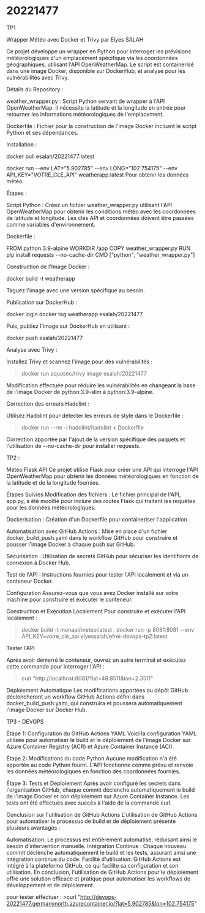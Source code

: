 # 20221477

TP1

Wrapper Météo avec Docker et Trivy par Elyes SALAH
 
Ce projet développe un wrapper en Python pour interroger les prévisions météorologiques d'un emplacement spécifique via les coordonnées géographiques, utilisant l'API OpenWeatherMap. Le script est containerisé dans une image Docker, disponible sur DockerHub, et analysé pour les vulnérabilités avec Trivy.
 
Détails du Repository :
 
weather_wrapper.py : Script Python servant de wrapper à l'API OpenWeatherMap. 
Il nécessite la latitude et la longitude en entrée pour retourner les informations météorologiques de l'emplacement.
 
Dockerfile : Fichier pour la construction de l'image Docker incluant le script Python et ses dépendances.
 
Installation :
 
docker pull esalah/20221477:latest
 
docker run --env LAT="5.902785" --env LONG="102.754175" --env API_KEY="VOTRE_CLE_API" weatherapp:latest
Pour obtenir les données météo.
 
Étapes :
 
Script Python : Créez un fichier weather_wrapper.py utilisant l'API OpenWeatherMap pour obtenir les conditions météo avec les coordonnées de latitude et longitude. 
Les clés API et coordonnées doivent être passées comme variables d'environnement.
 
Dockerfile :
 
FROM python:3.9-alpine
WORKDIR /app
COPY weather_wrapper.py
RUN pip install requests --no-cache-dir
CMD ["python", "weather_wrapper.py"]
 
Construction de l'Image Docker :
 
docker build -t weatherapp
 
Taguez l'image avec une version spécifique au besoin.
 
Publication sur DockerHub :
 
docker login
docker tag weatherapp esalah/20221477
 
Puis, publiez l'image sur DockerHub en utilisant :
 
docker push esalah/20221477
 
Analyse avec Trivy :
 
Installez Trivy et scannez l'image pour des vulnérabilités :
 
>docker run aquasec/trivy image esalah/20221477
 
Modification effectuée pour réduire les vulnérabilités en changeant la base de l'image Docker de python:3.9-slim à python:3.9-alpine.
 
Correction des erreurs Hadolint :
 
Utilisez Hadolint pour détecter les erreurs de style dans le Dockerfile :
 
>docker run --rm -i hadolint/hadolint < Dockerfile
 
Correction apportée par l'ajout de la version spécifique des paquets et l'utilisation de --no-cache-dir pour installer requests.


TP2 : 

 Météo Flask API
Ce projet utilise Flask pour créer une API qui interroge l'API OpenWeatherMap pour obtenir les données météorologiques en fonction de la latitude et de la longitude fournies.

Étapes Suivies
Modification des fichiers : Le fichier principal de l'API, app.py, a été modifié pour inclure des routes Flask qui traitent les requêtes pour les données météorologiques.

Dockerisation : Création d'un Dockerfile pour containeriser l'application.

Automatisation avec GitHub Actions : Mise en place d'un fichier docker_build_push.yaml dans le workflow GitHub pour construire et pousser l'image Docker à chaque push sur GitHub.

Sécurisation : Utilisation de secrets GitHub pour sécuriser les identifiants de connexion à Docker Hub.

Test de l'API : Instructions fournies pour tester l'API localement et via un conteneur Docker.

Configuration
Assurez-vous que vous avez Docker installé sur votre machine pour construire et exécuter le conteneur.

Construction et Exécution Localement
Pour construire et exécuter l'API localement :


>docker build -t monapi/meteo:latest .
>docker run -p 8081:8081 --env API_KEY=votre_clé_api elyessalah/efrei-devops-tp2:latest

Tester l'API

Après avoir démarré le conteneur, ouvrez un autre terminal et exécutez cette commande pour interroger l'API :

>curl "http://localhost:8081/?lat=48.8511&lon=2.3511"

Déploiement Automatique
Les modifications apportées au dépôt GitHub déclencheront un workflow GitHub Actions défini dans docker_build_push.yaml, qui construira et poussera automatiquement l'image Docker sur Docker Hub.

TP3 - DEVOPS

Étape 1: Configuration du GitHub Actions YAML
Voici la configuration YAML utilisée pour automatiser le build et le déploiement de l'image Docker sur Azure Container Registry (ACR) et Azure Container Instance (ACI).

Étape 2: Modifications du code Python
Aucune modification n'a été apportée au code Python fourni. L'API fonctionne comme prévu et renvoie les données météorologiques en fonction des coordonnées fournies.

Étape 3: Tests et Déploiement
Après avoir configuré les secrets dans l'organisation GitHub, chaque commit déclenche automatiquement le build de l'image Docker et son déploiement sur Azure Container Instance. Les tests ont été effectués avec succès à l'aide de la commande curl.

Conclusion sur l'utilisation de GitHub Actions
L'utilisation de GitHub Actions pour automatiser le processus de build et de déploiement présente plusieurs avantages :

Automatisation: Le processus est entièrement automatisé, réduisant ainsi le besoin d'intervention manuelle.
Intégration Continue : Chaque nouveau commit déclenche automatiquement le build et les tests, assurant ainsi une intégration continue du code.
Facilité d'utilisation: GitHub Actions est intégré à la plateforme GitHub, ce qui facilite sa configuration et son utilisation.
En conclusion, l'utilisation de GitHub Actions pour le déploiement offre une solution efficace et pratique pour automatiser les workflows de développement et de déploiement.


pour tester effectuer : >curl "http://devops-20221477.germanynorth.azurecontainer.io/?lat=5.902785&lon=102.754175"
